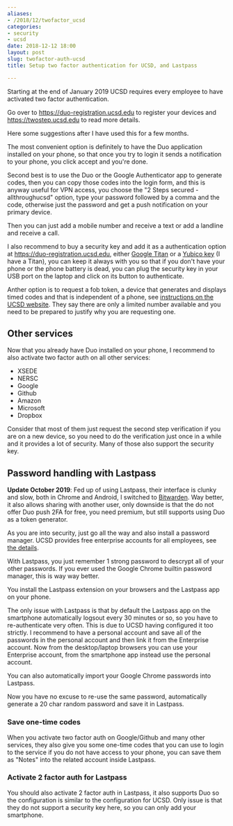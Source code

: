 ```yaml
---
aliases:
- /2018/12/twofactor_ucsd
categories:
- security
- ucsd
date: 2018-12-12 18:00
layout: post
slug: twofactor-auth-ucsd
title: Setup two factor authentication for UCSD, and Lastpass

---
```


Starting at the end of January 2019 UCSD requires every employee to have activated
two factor authentication.

Go over to <https://duo-registration.ucsd.edu> to register your devices and
<https://twostep.ucsd.edu> to read more details.

Here some suggestions after I have used this for a few months.

The most convenient option is definitely to have the Duo application installed on
your phone, so that once you try to login it sends a notification to your phone,
you click accept and you're done.

Second best is to use the Duo or the Google Authenticator app to generate codes,
then you can copy those codes into the login form, and this is anyway useful for
VPN access, you choose the "2 Steps secured - allthroughucsd" option, type your
password followed by a comma and the code, otherwise just the password and get a
push notification on your primary device.


Then you can just add a mobile number and receive a text or add a landline and
receive a call.

I also recommend to buy a security key and add it as a authentication option
at <https://duo-registration.ucsd.edu>, either [Google Titan](https://store.google.com/product/titan_security_key_kit) or a [Yubico key](https://www.yubico.com/products/yubikey-hardware/) (I have a Titan), you can
keep it always with you so that if you don't have your phone or the phone battery
is dead, you can plug the security key in your USB port on the laptop and click on
its button to authenticate.

Anther option is to request a fob token, a device that generates and displays timed codes and that
is independent of a phone, see [instructions on the UCSD website](https://blink.ucsd.edu/technology/security/services/two-step-login/guide.html#token). They say there are only a limited number available and you need
to be prepared to justify why you are requesting one.

## Other services

Now that you already have Duo installed on your phone, I recommend to also activate
two factor auth on all other services:

* XSEDE
* NERSC
* Google
* Github
* Amazon
* Microsoft
* Dropbox

Consider that most of them just request the second step verification if you are on
a new device, so you need to do the verification just once in a while and it provides
a lot of security. Many of those also support the security key.

## Password handling with Lastpass

**Update October 2019**: Fed up of using Lastpass, their interface is clunky and slow, both in Chrome and Android, I switched to [Bitwarden](https://bitwarden.com). Way better, it also allows sharing with another user, only downside is that the do not offer Duo push 2FA for free, you need premium, but still supports using Duo as a token generator.

As you are into security, just go all the way and also install a password manager.
UCSD provides free enterprise accounts for all employees, see [the details](https://blink.ucsd.edu/technology/security/services/lastpass/index.html).

With Lastpass, you just remember 1 strong password to descrypt all of your other passwords.
If you ever used the Google Chrome builtin password manager, this is way way better.

You install the Lastpass extension on your browsers and the Lastpass app on your phone.

The only issue with Lastpass is that by default the Lastpass app on the smartphone automatically
logsout every 30 minutes or so, so you have to re-authenticate very often. This is due to UCSD
having configured it too strictly. I recommend to have a personal account and save all of the passwords
in the personal account and then link it from the Enterprise account.
Now from the desktop/laptop browsers you can use your Enterprise account, from the smartphone app instead
use the personal account.

You can also automatically import your Google Chrome passwords into Lastpass.

Now you have no excuse to re-use the same password, automatically generate a 20 char random password and save it in Lastpass.

### Save one-time codes

When you activate two factor auth on Google/Github and many other services, they also give you some one-time codes that you can use to login to the service if you do not have access to your phone, you can save them as "Notes" into the related account inside Lastpass.

### Activate 2 factor auth for Lastpass

You should also activate 2 factor auth in Lastpass, it also supports Duo so the configuration is similar to the configuration for UCSD. Only issue is that they do not support a security key here, so you can only add your smartphone.
